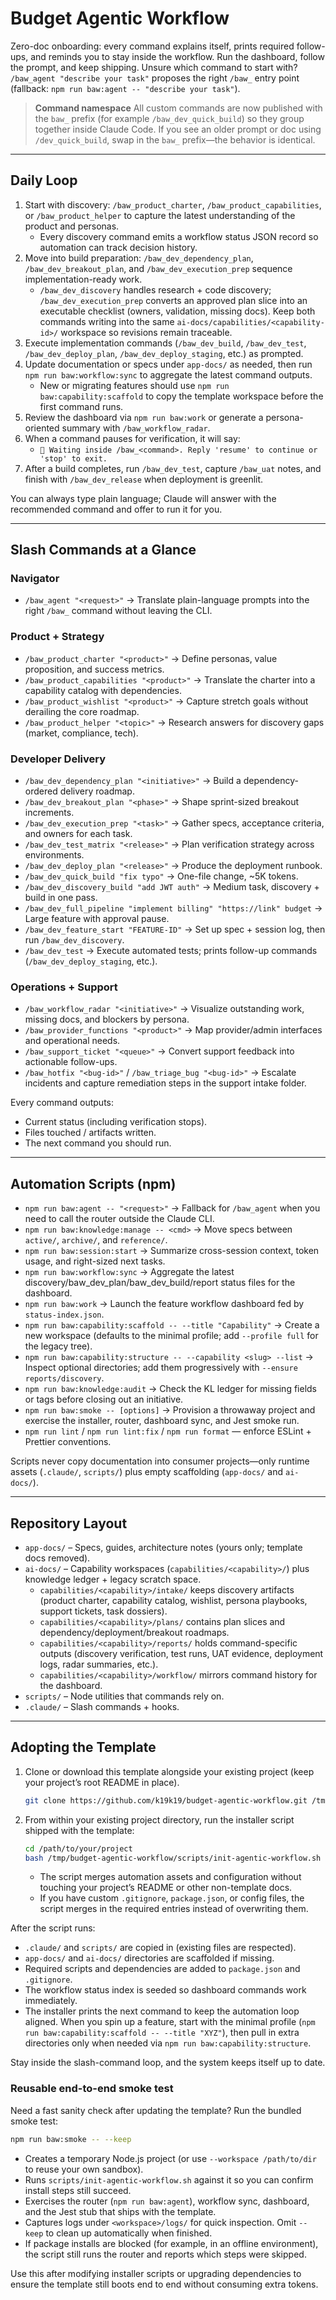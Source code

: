 # Budget Agentic Workflow

Zero-doc onboarding: every command explains itself, prints required follow-ups, and reminds you to stay inside the workflow. Run the dashboard, follow the prompt, and keep shipping. Unsure which command to start with? `/baw_agent "describe your task"` proposes the right `/baw_` entry point (fallback: `npm run baw:agent -- "describe your task"`).

> **Command namespace**
> All custom commands are now published with the `baw_` prefix (for example `/baw_dev_quick_build`) so they group together inside Claude Code. If you see an older prompt or doc using `/dev_quick_build`, swap in the `baw_` prefix—the behavior is identical.

---

## Daily Loop
1. Start with discovery: `/baw_product_charter`, `/baw_product_capabilities`, or `/baw_product_helper` to capture the latest understanding of the product and personas.
   - Every discovery command emits a workflow status JSON record so automation can track decision history.
2. Move into build preparation: `/baw_dev_dependency_plan`, `/baw_dev_breakout_plan`, and `/baw_dev_execution_prep` sequence implementation-ready work.
   - `/baw_dev_discovery` handles research + code discovery; `/baw_dev_execution_prep` converts an approved plan slice into an executable checklist (owners, validation, missing docs). Keep both commands writing into the same `ai-docs/capabilities/<capability-id>/` workspace so revisions remain traceable.
3. Execute implementation commands (`/baw_dev_build`, `/baw_dev_test`, `/baw_dev_deploy_plan`, `/baw_dev_deploy_staging`, etc.) as prompted.
4. Update documentation or specs under `app-docs/` as needed, then run `npm run baw:workflow:sync` to aggregate the latest command outputs.
   - New or migrating features should use `npm run baw:capability:scaffold` to copy the template workspace before the first command runs.
5. Review the dashboard via `npm run baw:work` or generate a persona-oriented summary with `/baw_workflow_radar`.
6. When a command pauses for verification, it will say:
   - `🛑 Waiting inside /baw_<command>. Reply 'resume' to continue or 'stop' to exit.`
7. After a build completes, run `/baw_dev_test`, capture `/baw_uat` notes, and finish with `/baw_dev_release` when deployment is greenlit.

You can always type plain language; Claude will answer with the recommended command and offer to run it for you.

---

## Slash Commands at a Glance
### Navigator
- `/baw_agent "<request>"` → Translate plain-language prompts into the right `/baw_` command without leaving the CLI.

### Product + Strategy
- `/baw_product_charter "<product>"` → Define personas, value proposition, and success metrics.
- `/baw_product_capabilities "<product>"` → Translate the charter into a capability catalog with dependencies.
- `/baw_product_wishlist "<product>"` → Capture stretch goals without derailing the core roadmap.
- `/baw_product_helper "<topic>"` → Research answers for discovery gaps (market, compliance, tech).

### Developer Delivery
- `/baw_dev_dependency_plan "<initiative>"` → Build a dependency-ordered delivery roadmap.
- `/baw_dev_breakout_plan "<phase>"` → Shape sprint-sized breakout increments.
- `/baw_dev_execution_prep "<task>"` → Gather specs, acceptance criteria, and owners for each task.
- `/baw_dev_test_matrix "<release>"` → Plan verification strategy across environments.
- `/baw_dev_deploy_plan "<release>"` → Produce the deployment runbook.
- `/baw_dev_quick_build "fix typo"` → One-file change, ~5K tokens.
- `/baw_dev_discovery_build "add JWT auth"` → Medium task, discovery + build in one pass.
- `/baw_dev_full_pipeline "implement billing" "https://link" budget` → Large feature with approval pause.
- `/baw_dev_feature_start "FEATURE-ID"` → Set up spec + session log, then run `/baw_dev_discovery`.
- `/baw_dev_test` → Execute automated tests; prints follow-up commands (`/baw_dev_deploy_staging`, etc.).

### Operations + Support
- `/baw_workflow_radar "<initiative>"` → Visualize outstanding work, missing docs, and blockers by persona.
- `/baw_provider_functions "<product>"` → Map provider/admin interfaces and operational needs.
- `/baw_support_ticket "<queue>"` → Convert support feedback into actionable follow-ups.
- `/baw_hotfix "<bug-id>"` / `/baw_triage_bug "<bug-id>"` → Escalate incidents and capture remediation steps in the support intake folder.

Every command outputs:
- Current status (including verification stops).
- Files touched / artifacts written.
- The next command you should run.

---

## Automation Scripts (npm)
- `npm run baw:agent -- "<request>"` → Fallback for `/baw_agent` when you need to call the router outside the Claude CLI.
- `npm run baw:knowledge:manage -- <cmd>` → Move specs between `active/`, `archive/`, and `reference/`.
- `npm run baw:session:start` → Summarize cross-session context, token usage, and right-sized next tasks.
- `npm run baw:workflow:sync` → Aggregate the latest discovery/baw_dev_plan/baw_dev_build/report status files for the dashboard.
- `npm run baw:work` → Launch the feature workflow dashboard fed by `status-index.json`.
- `npm run baw:capability:scaffold -- --title "Capability"` → Create a new workspace (defaults to the minimal profile; add `--profile full` for the legacy tree).
- `npm run baw:capability:structure -- --capability <slug> --list` → Inspect optional directories; add them progressively with `--ensure reports/discovery`.
- `npm run baw:knowledge:audit` → Check the KL ledger for missing fields or tags before closing out an initiative.
- `npm run baw:smoke -- [options]` → Provision a throwaway project and exercise the installer, router, dashboard sync, and Jest smoke run.
- `npm run lint` / `npm run lint:fix` / `npm run format` — enforce ESLint + Prettier conventions.

Scripts never copy documentation into consumer projects—only runtime assets (`.claude/`, `scripts/`) plus empty scaffolding (`app-docs/` and `ai-docs/`).

---

## Repository Layout
- `app-docs/` – Specs, guides, architecture notes (yours only; template docs removed).
- `ai-docs/` – Capability workspaces (`capabilities/<capability>/`) plus knowledge ledger + legacy scratch space.
  - `capabilities/<capability>/intake/` keeps discovery artifacts (product charter, capability catalog, wishlist, persona playbooks, support tickets, task dossiers).
  - `capabilities/<capability>/plans/` contains plan slices and dependency/deployment/breakout roadmaps.
  - `capabilities/<capability>/reports/` holds command-specific outputs (discovery verification, test runs, UAT evidence, deployment logs, radar summaries, etc.).
  - `capabilities/<capability>/workflow/` mirrors command history for the dashboard.
- `scripts/` – Node utilities that commands rely on.
- `.claude/` – Slash commands + hooks.

---

## Adopting the Template
1. Clone or download this template alongside your existing project (keep your project’s root README in place).
   ```bash
   git clone https://github.com/k19k19/budget-agentic-workflow.git /tmp/budget-agentic-workflow
   ```
2. From within your existing project directory, run the installer script shipped with the template:
   ```bash
   cd /path/to/your/project
   bash /tmp/budget-agentic-workflow/scripts/init-agentic-workflow.sh
   ```
    - The script merges automation assets and configuration without touching your project’s README or other non-template docs.
    - If you have custom `.gitignore`, `package.json`, or config files, the script merges in the required entries instead of overwriting them.

After the script runs:
- `.claude/` and `scripts/` are copied in (existing files are respected).
- `app-docs/` and `ai-docs/` directories are scaffolded if missing.
- Required scripts and dependencies are added to `package.json` and `.gitignore`.
- The workflow status index is seeded so dashboard commands work immediately.
- The installer prints the next command to keep the automation loop aligned. When you spin up a feature, start with the minimal profile (`npm run baw:capability:scaffold -- --title "XYZ"`), then pull in extra directories only when needed via `npm run baw:capability:structure`.

Stay inside the slash-command loop, and the system keeps itself up to date.

### Reusable end-to-end smoke test

Need a fast sanity check after updating the template? Run the bundled smoke test:

```bash
npm run baw:smoke -- --keep
```

- Creates a temporary Node.js project (or use `--workspace /path/to/dir` to reuse your own sandbox).
- Runs `scripts/init-agentic-workflow.sh` against it so you can confirm install steps still succeed.
- Exercises the router (`npm run baw:agent`), workflow sync, dashboard, and the Jest stub that ships with the template.
- Captures logs under `<workspace>/logs/` for quick inspection. Omit `--keep` to clean up automatically when finished.
- If package installs are blocked (for example, in an offline environment), the script still runs the router and reports which steps were skipped.

Use this after modifying installer scripts or upgrading dependencies to ensure the template still boots end to end without consuming extra tokens.

